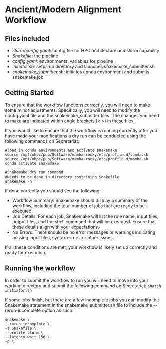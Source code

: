 # Ancient/Modern Alignment Workflow
## Files included 
- *slurm/config.yaml*: config file for HPC architecture and slurm capability
- *Snakefile*: the pipeline
- *config.yaml*: environmental variables for pipeline
- *initiator.sh*: setps up directory and launches snakemake_submitter.sh
- *snakemake_submitter.sh*: initiates conda environment and submits snakemake job
  
## Getting Started
To ensure that the workflow functions correctly, you will need to make some minor adjustments. Specifically, you will need to modify the config.yaml file and the snakemake_submitter files. The changes you need to make are indicated within angle brackets (< >) in these files.

If you would like to ensure that the workflow is running correctly after you have made your modifications a dry run can be conducted using the following commands on Secretariat:
```
#load in conda environments and activate snakemake
source /opt/ohpc/pub/Software/mamba-rocky/etc/profile.d/conda.sh
source /opt/ohpc/pub/Software/mamba-rocky/etc/profile.d/mamba.sh
conda activate snakemake

#Snakemake dry run command
#Needs to be done in directory containing Snakefile
snakemake -n 
```
If done correctly you should see the following:
- Workflow Summary: Snakemake should display a summary of the workflow, including the total number of jobs that are ready to be executed.
- Job Details: For each job, Snakemake will list the rule name, input files, output files, and the shell command that will be executed. Ensure that these details align with your expectations.
- No Errors: There should be no error messages or warnings indicating missing input files, syntax errors, or other issues.

If all these conditions are met, your workflow is likely set up correctly and ready for execution.

## Running the workflow
In order to submit the workflow to run you will need to move into your working directory and submit the following command on Secretariat: `sbatch initiator.sh`

If some jobs finish, but there are a few incomplete jobs you can modify the Snakemake statement in the snakemake_submitter.sh file to include the --rerun-incomplete option as such:
```
snakemake \
--rerun-incomplete \
-s Snakefile \
--profile slurm \
--latency-wait 150 \
-p \
```



